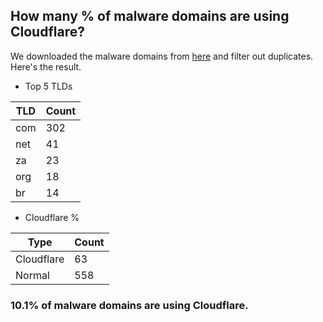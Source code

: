 ## How many % of malware domains are using Cloudflare?


We downloaded the malware domains from [here](https://urlhaus.abuse.ch) and filter out duplicates.
Here's the result.


[//]: # (start replacement)


- Top 5 TLDs

| TLD | Count |
| --- | --- |
| com | 302 |
| net | 41 |
| za | 23 |
| org | 18 |
| br | 14 |


- Cloudflare %

| Type | Count |
| --- | --- |
| Cloudflare | 63 |
| Normal | 558 |


### 10.1% of malware domains are using Cloudflare.
